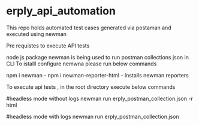 # erply_api_automation
This repo holds automated test cases generated via postaman and executed using newman

Pre requistes to execute API tests

node js package newman is being used to run postman collections json in CLI
To istalll configure nemwna  please run below commands

npm i newman  - 
npm i newman-reporter-html  - Installs newman reporters

To execute api tests , in the root directory execute below commands

#headless mode without logs
newman run erply_postman_collection.json -r html 

#headless mode with logs
newman run erply_postman_collection.json 
